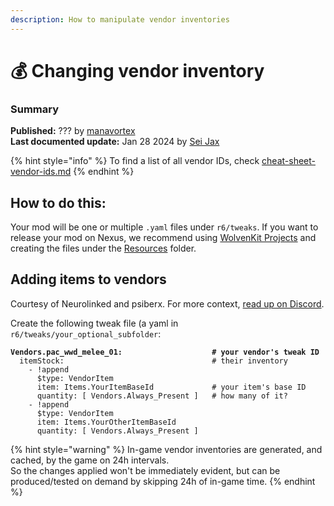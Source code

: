 ```yaml
---
description: How to manipulate vendor inventories
---
```


# 💰 Changing vendor inventory

### Summary

**Published:** ??? by [manavortex](https://app.gitbook.com/u/NfZBoxGegfUqB33J9HXuCs6PVaC3 "mention")\
**Last documented update:** Jan 28 2024 by [Sei Jax](https://app.gitbook.com/u/zYGdVaac39RTacR8mmEoIGU0WhD3 "mention")

{% hint style="info" %}
To find a list of all vendor IDs, check [cheat-sheet-vendor-ids.md](../../../references-lists-and-overviews/cheat-sheet-tweak-ids/cheat-sheet-vendor-ids.md "mention")
{% endhint %}

## How to do this:

Your mod will be one or multiple `.yaml` files under `r6/tweaks`. If you want to release your mod on Nexus, we recommend using [WolvenKit Projects](https://app.gitbook.com/s/-MP_ozZVx2gRZUPXkd4r/wolvenkit-app/usage/wolvenkit-projects "mention") and creating the files under the [Resources](https://app.gitbook.com/s/-MP_ozZVx2gRZUPXkd4r/wolvenkit-app/usage/wolvenkit-projects#resources "mention") folder.

## Adding items to vendors

Courtesy of Neurolinked and psiberx. For more context, [read up on Discord](https://discord.com/channels/717692382849663036/953004282142163014/1175019512509235260).

Create the following tweak file (a yaml in `r6/tweaks/your_optional_subfolder`:

<pre class="language-yaml"><code class="lang-yaml"><strong>Vendors.pac_wwd_melee_01:                    # your vendor's tweak ID
</strong>  itemStock:                                 # their inventory
    - !append
      $type: VendorItem
      item: Items.YourItemBaseId             # your item's base ID
      quantity: [ Vendors.Always_Present ]   # how many of it?
    - !append
      $type: VendorItem
      item: Items.YourOtherItemBaseId
      quantity: [ Vendors.Always_Present ]
</code></pre>

{% hint style="warning" %}
In-game vendor inventories are generated, and cached, by the game on 24h intervals. \
So the changes applied won't be immediately evident, but can be produced/tested on demand by skipping 24h of in-game time.
{% endhint %}
